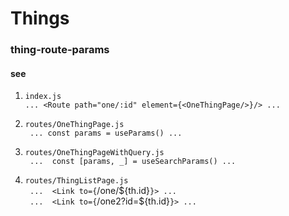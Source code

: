 # Things

### thing-route-params
#### see <br />

1. `index.js` <br /> 
`... <Route path="one/:id" element={<OneThingPage/>}/> ...`


2. `routes/OneThingPage.js` <br />
` ... const params = useParams() ...`


3. `routes/OneThingPageWithQuery.js` <br />
   ` ...  const [params, _] = useSearchParams() ...`


4. `routes/ThingListPage.js` <br />
   ` ...  <Link to={`/one/${th.id}`}> ...` <br />
   ` ...  <Link to={`/one2?id=${th.id}`}> ...`